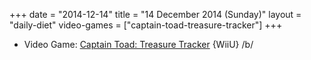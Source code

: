 +++
date = "2014-12-14"
title = "14 December 2014 (Sunday)"
layout = "daily-diet"
video-games = ["captain-toad-treasure-tracker"]
+++


* Video Game: [Captain Toad: Treasure Tracker](/video-games/captain-toad-treasure-tracker) {WiiU} /b/